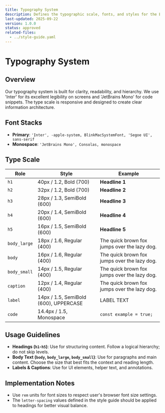 ```yaml
---
title: Typography System
description: Defines the typographic scale, fonts, and styles for the Beer Game simulation.
last-updated: 2025-09-22
version: 1.0.0
status: approved
related-files:
  - ../style-guide.yaml
---
```


# Typography System

## Overview
Our typography system is built for clarity, readability, and hierarchy. We use 'Inter' for its excellent legibility on screens and 'JetBrains Mono' for code snippets. The type scale is responsive and designed to create clear information architecture.

## Font Stacks

- **Primary**: `'Inter', -apple-system, BlinkMacSystemFont, 'Segoe UI', sans-serif`
- **Monospace**: `'JetBrains Mono', Consolas, monospace`

## Type Scale

| Role | Style | Example |
|---|---|---|
| `h1` | 40px / 1.2, Bold (700) | **Headline 1** |
| `h2` | 32px / 1.2, Bold (700) | **Headline 2** |
| `h3` | 28px / 1.3, SemiBold (600) | **Headline 3** |
| `h4` | 20px / 1.4, SemiBold (600) | **Headline 4** |
| `h5` | 16px / 1.5, SemiBold (600) | **Headline 5** |
| `body_large` | 18px / 1.6, Regular (400) | The quick brown fox jumps over the lazy dog. |
| `body` | 16px / 1.6, Regular (400) | The quick brown fox jumps over the lazy dog. |
| `body_small` | 14px / 1.5, Regular (400) | The quick brown fox jumps over the lazy dog. |
| `caption` | 12px / 1.4, Regular (400) | The quick brown fox jumps over the lazy dog. |
| `label` | 14px / 1.5, SemiBold (600), UPPERCASE | LABEL TEXT |
| `code` | 14.4px / 1.5, Monospace | `const example = true;` |

## Usage Guidelines

- **Headings (`h1`-`h5`)**: Use for structuring content. Follow a logical hierarchy; do not skip levels.
- **Body Text (`body`, `body_large`, `body_small`)**: Use for paragraphs and main content. Choose the size that best fits the context and reading length.
- **Labels & Captions**: Use for UI elements, helper text, and annotations.

## Implementation Notes
- Use `rem` units for font sizes to respect user's browser font size settings.
- The `letter-spacing` values defined in the style guide should be applied to headings for better visual balance.
